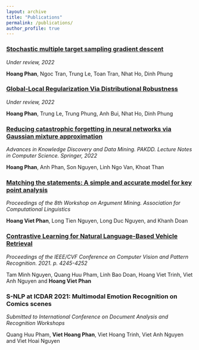```yaml
---
layout: archive
title: "Publications"
permalink: /publications/
author_profile: true
---
```


<!-- {% if author.googlescholar %}
  You can also find my articles on <u><a href="{{author.googlescholar}}">my Google Scholar profile</a>.</u>
{% endif %}

{% include base_path %}

{% for post in site.publications reversed %}
  {% include archive-single.html %}
{% endfor %} -->

### [Stochastic multiple target sampling gradient descent](https://scholar.google.com/citations?view_op=view_citation&hl=vi&user=O7PMqaoAAAAJ&citation_for_view=O7PMqaoAAAAJ:UeHWp8X0CEIC)
_Under review, 2022_

**Hoang Phan**, Ngoc Tran, Trung Le, Toan Tran, Nhat Ho, Dinh Phung

### [Global-Local Regularization Via Distributional Robustness](https://scholar.google.com/citations?view_op=view_citation&hl=vi&user=O7PMqaoAAAAJ&citation_for_view=O7PMqaoAAAAJ:2osOgNQ5qMEC)
_Under review, 2022_

**Hoang Phan**, Trung Le, Trung Phung, Anh Bui, Nhat Ho, Dinh Phung

### [Reducing catastrophic forgetting in neural networks via Gaussian mixture approximation](https://scholar.google.com/citations?view_op=view_citation&hl=vi&user=O7PMqaoAAAAJ&citation_for_view=O7PMqaoAAAAJ:qjMakFHDy7sC)
_Advances in Knowledge Discovery and Data Mining. PAKDD. Lecture Notes in Computer Science. Springer, 2022_

**Hoang Phan**, Anh Phan, Son Nguyen, Linh Ngo Van, Khoat Than

### [Matching the statements: A simple and accurate model for key point analysis](https://paperswithcode.com/paper/matching-the-statements-a-simple-and-accurate)
_Proceedings of the 8th Workshop on Argument Mining. Association for Computational Linguistics_

**Hoang Viet Phan**, Long Tien Nguyen, Long Duc Nguyen, and Khanh Doan

### [Contrastive Learning for Natural Language-Based Vehicle Retrieval](https://scholar.google.com/citations?view_op=view_citation&hl=vi&user=O7PMqaoAAAAJ&citation_for_view=O7PMqaoAAAAJ:u5HHmVD_uO8C)
_Proceedings of the IEEE/CVF Conference on Computer Vision and Pattern Recognition. 2021. p. 4245-4252_


Tam Minh Nguyen, Quang Huu Pham, Linh Bao Doan, Hoang Viet Trinh, Viet Anh Nguyen and **Hoang Viet Phan**

### S-NLP at ICDAR 2021:  Multimodal Emotion Recognition on Comics scenes
_Submitted to International Conference on Document Analysis and Recognition Workshops_

Quang Huu Pham, **Viet Hoang Phan**, Viet Hoang Trinh, Viet Anh Nguyen and Viet Hoai Nguyen

